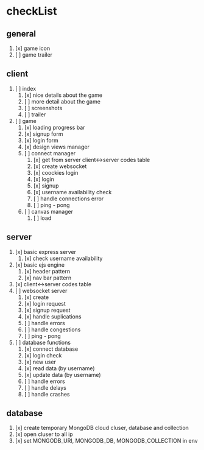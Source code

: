 # checkList
## general
1. [x] game icon
1. [ ] game trailer
## client
1. [ ] index
    1. [x] nice details about the game
    1. [ ] more detail about the game
    1. [ ] screenshots
    1. [ ] trailer
1. [ ] game
    1. [x] loading progress bar
    1. [x] signup form
    1. [x] login form
    1. [x] design views manager
    1. [ ] connect manager
        1. [x] get from server client<->server codes table
        1. [x] create websocket
        1. [x] coockies login
        1. [x] login
        1. [x] signup
        1. [x] username availability check
        1. [ ] handle connections error
        1. [ ] ping - pong
    1. [ ] canvas manager
        1. [ ] load
## server
1. [x] basic express server
    1. [x] check username availability
1. [x] basic ejs engine
    1. [x] header pattern
    1. [x] nav bar pattern
1. [x] client<->server codes table
1. [ ] websocket server
    1. [x] create
    1. [x] login request
    1. [x] signup request
    1. [x] handle suplications
    1. [ ] handle errors
    1. [ ] handle congestions
    1. [ ] ping - pong
1. [ ] database functions
    1. [x] connect database
    1. [x] login check
    1. [x] new user
    1. [x] read data (by username)
    1. [x] update data (by username)
    1. [ ] handle errors
    1. [ ] handle delays
    1. [ ] handle crashes
## database
1. [x] create temporary MongoDB cloud cluser, database and collection
1. [x] open cluser to all ip
1. [x] set MONGODB_URI, MONGODB_DB, MONGODB_COLLECTION in env
